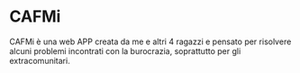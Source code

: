 # CAFMi
CAFMi è una web APP creata da me e altri 4 ragazzi e pensato per risolvere alcuni problemi incontrati con la burocrazia, soprattutto per gli extracomunitari.
